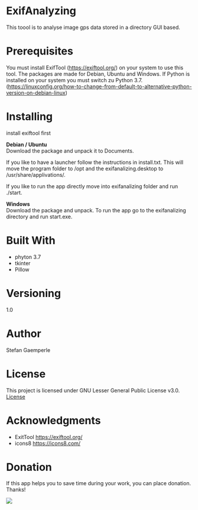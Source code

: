 # ExifAnalyzing
This toool is to analyse image gps data stored in a directory GUI based.

# Prerequisites
You must install ExifTool (https://exiftool.org/) on your system to use this tool.
The packages are made for Debian, Ubuntu and Windows.
If Python is installed on your system you must switch zu Python 3.7. (https://linuxconfig.org/how-to-change-from-default-to-alternative-python-version-on-debian-linux)

# Installing
install exiftool first

<strong>Debian / Ubuntu</strong><br />
Download the package and unpack it to Documents.

If you like to have a launcher follow the instructions in install.txt. This will move the program folder to /opt and the exifanalizing.desktop to /usr/share/applivations/.

If you like to run the app directly move into exifanalizing folder and run ./start. 

<strong>Windows</strong><br />
Download the package and unpack. To run the app go to the exifanalizing directory and run start.exe.

# Built With
- phyton 3.7
- tkinter
- Pillow

# Versioning
1.0 

# Author
Stefan Gaemperle

# License
This project is licensed under GNU Lesser General Public License v3.0. <a href="https://github.com/sgDev19/exifanalyzing/blob/master/LICENSE" target="_blank">License</a>

# Acknowledgments
- ExitTool
  https://exiftool.org/
- icons8
  https://icons8.com/
  
# Donation
If this app helps you to save time during your work, you can place donation. Thanks!<br />

<a href="https://paypal.me/sgdev19" target="_blank"><img src="https://www.paypalobjects.com/en_US/i/btn/btn_donateCC_LG.gif" /></a>
